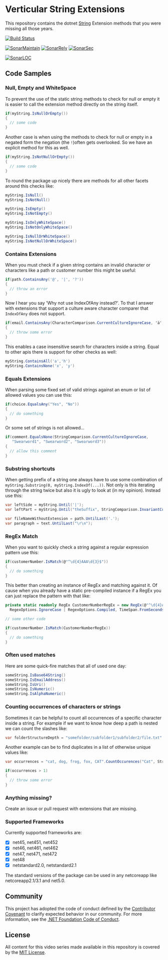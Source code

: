 # Verticular String Extensions

This repository contains the dotnet [String](https://docs.microsoft.com/de-de/dotnet/api/system.string) Extension methods that you were missing all those years.

[![Build Status](https://martinhudasch.visualstudio.com/verticular.extensions.strings/_apis/build/status/mhudasch.verticular.extensions.strings)](https://martinhudasch.visualstudio.com/verticular.extensions.strings/_build/latest?definitionId=4)

[![SonarMaintain](https://sonarcloud.io/api/project_badges/measure?project=mhudasch_verticular.extensions.strings&metric=sqale_rating)](https://sonarcloud.io/dashboard?id=mhudasch_verticular.extensions.strings)
[![SonarRely](https://sonarcloud.io/api/project_badges/measure?project=mhudasch_verticular.extensions.strings&metric=reliability_rating)](https://sonarcloud.io/dashboard?id=mhudasch_verticular.extensions.strings)
[![SonarSec](https://sonarcloud.io/api/project_badges/measure?project=mhudasch_verticular.extensions.strings&metric=security_rating)](https://sonarcloud.io/dashboard?id=mhudasch_verticular.extensions.strings)

[![SonarLOC](https://sonarcloud.io/api/project_badges/measure?project=mhudasch_verticular.extensions.strings&metric=ncloc)](https://sonarcloud.io/dashboard?id=mhudasch_verticular.extensions.strings)

<!-- [![NuGet Badge](https://buildstats.info/nuget/verticular.extensions.strings)](https://www.nuget.org/packages/verticular.extensions.strings/) -->

## Code Samples

### Null, Empty and WhiteSpace

To prevent the use of the static string methods to check for null or empty it is easier to call the extension method directly on the string itself.

```cs
if(myString.IsNullOrEmpty())
{
  // some code
}
```

Another case is when using the methods to check for null or empty in a negated form the negation (the `!`)often gets overlooked. So we have an explicit method for this as well.

```cs
if(myString.IsNotNullOrEmpty())
{
  // some code
}
```

To round the package up nicely there are methods for all other facets around this checks like:

```cs
myString.IsNull()
myString.IsNotNull()

myString.IsEmpty()
myString.IsNotEmpty()

myString.IsOnlyWhiteSpace()
myString.IsNotOnlyWhiteSpace()

myString.IsNullOrWhiteSpace()
myString.IsNotNullOrWhiteSpace()
```

### Contains Extensions

When you must check if a given string contains an invalid character or characters like a path or customer number this might be useful:

```cs
if(path.ContainsAny('@', '|', '?'))
{
  // throw an error
}
```

Now I hear you say 'Why not use IndexOfAny instead?'. To that I answer with extensions that support a culture aware character comparer that `IndexOfAny` does not support.

```cs
if(email.ContainsAny(CharacterComparison.CurrentCultureIgnoreCase, 'ä', 'ü', 'ö'))
{
  // throw some error
}
```

This enables a case insensitive search for characters inside a string.
Equal to other apis there is support for other checks as well:

```cs
myString.ContainsAll('a','h')
myString.ContainsNone('x', 'y')
```

### Equals Extensions

When parsing some fixed set of valid strings against an enum or list of allowed values you can use this:

```cs
if(choice.EqualsAny("Yes", "No"))
{
  // do something
}
```

Or some set of strings is not allowed...

```cs
if(comment.EqualsNone(StringComparison.CurrentCultureIgnoreCase, 
   "Swearword1", "Swearword2", "Swearword3"))
{
  // allow this comment
}
```

### Substring shortcuts

When getting prefix of a string one always have to use some combination of `myString.Substring(0, myString.IndexOf(...))`.
Not only is this iterating through the string twice but also it is ugly to look at (in my opinion). Instead use this:

```cs
var leftSide = myString.Until('|');
var leftPart = myString.Until("theSuffix", StringComparison.InvariantCultureIgnoreCase);

var fileNameWithoutExtension = path.UntilLast('.');
var paragraph = text.UntilLast("\r\n");
```

### RegEx Match

When you want to quickly check a string against a regular expression pattern use this:

```cs
if(customerNumber.IsMatch(@"^\d{4}AAA\d{3}$"))
{
  // do something
}
```

This better than creating an instance of RegEx and matching against it. Of cause when you already have a static
pre-compiled instance if a RegEx you can just replace the pattern with that like:

```cs
private static readonly RegEx CustomerNumberRegEx = new RegEx(@"^\d{4}AAA\d{3}$", 
  RegexOptions.IgnoreCase | RegexOptions.Compiled, TimeSpan.FromSeconds(1));

// some other code

if(customerNumber.IsMatch(CustomerNumberRegEx))
{
  // do something
}
```

### Often used matches

Here are some quick-fire matches that all of used one day:

```cs
someString.IsBase64String()
someString.IsEmailAddress()
someString.IsUri()
someString.IsNumeric()
someString.IsAlphaNumeric()
```

### Counting occurrences of characters or strings

Sometimes it can be helpful to count all occurrences of a specific character inside a string.
For example if we want to know how deep a path is nested we can count the slashes like:

```cs
var folderStructureDepth = "somefolder/subfolder1/subfolder2/file.txt".CountOccurrences('/');
```

Another example can be to find duplicates in a list of otherwise unique values like:

```cs
var occurrences = "cat, dog, frog, fox, CAT".CountOccurences("Cat", StringComparison.CurrentCultureIgnoreCase);

if(occurrences > 1)
{
  // throw some error
}
```

### Anything missing?

Create an issue or pull request with extensions that are missing.

### Supported Frameworks

Currently supported frameworks are:

- [x] net45, net451, net452
- [x] net46, net461, net462
- [x] net47, net471, net472
- [x] net48
- [x] netstandard2.0, netstandard2.1

The standard versions of the package can be used in any netcoreapp like netcoreapp2.1/3.1 and net5.0.

## Community

This project has adopted the code of conduct defined by the [Contributor Covenant](http://contributor-covenant.org/) to clarify expected behavior in our community. For more information, see the [.NET Foundation Code of Conduct](http://www.dotnetfoundation.org/code-of-conduct).

## License

All content for this video series made available in this repository is covered by the [MIT License](https://github.com/csharpfritz/csharp_with_csharpfritz/blob/main/LICENSE).
